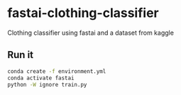 # fastai-clothing-classifier

Clothing classifier using fastai and a dataset from kaggle

## Run it

```bash
conda create -f environment.yml
conda activate fastai
python -W ignore train.py
```
